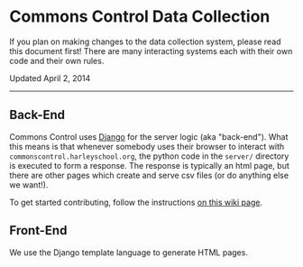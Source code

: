 Commons Control Data Collection
===============================

If you plan on making changes to the data collection system, please read this document first! There are many interacting systems each with their own code and their own rules.

Updated April 2, 2014

---

<!--BREAK-->
<!--Table of contents will go here-->
<!--BREAK-->

Back-End
-----------

Commons Control uses [Django](http://docs.djangoproject.com) for the server logic (aka "back-end"). What this means is that whenever somebody uses their browser to interact with `commonscontrol.harleyschool.org`, the python code in the `server/` directory is executed to form a response. The response is typically an html page, but there are other pages which create and serve csv files (or do anything else we want!).

To get started contributing, follow the instructions [on this wiki page](https://github.com/HarleySchool/commonssite/wiki/Getting-Started-%28on-Mac-or-Linux%29).

Front-End
-----------

We use the Django template language to generate HTML pages.
